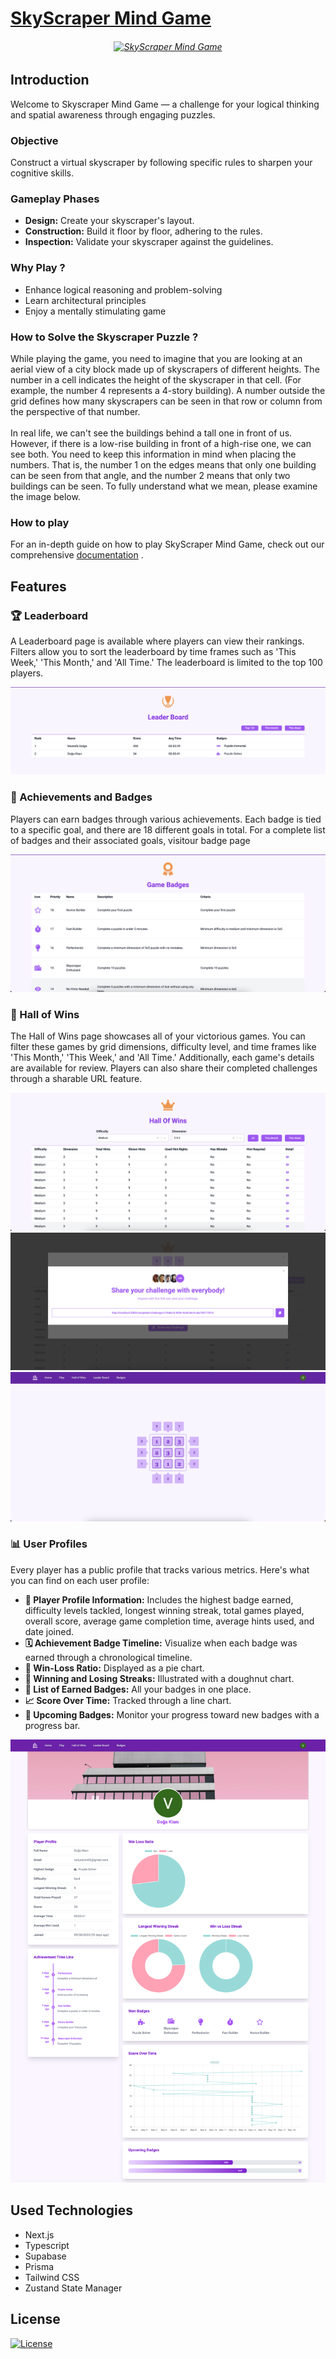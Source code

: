 # [SkyScraper Mind Game](https://skyscraper.vercel.app)

<h6 align="center">
<a href="https://skyscraper.vercel.app">
    <img width="454"  alt="SkyScraper Mind Game" src="https://github.com/mustafadalga/skyscraper/assets/25087769/e0cf5cb3-3788-491b-9906-54b1d225b686">
</a>
</h6>

## Introduction
Welcome to Skyscraper Mind Game — a challenge for your logical thinking and spatial awareness through engaging puzzles.


### Objective
Construct a virtual skyscraper by following specific rules to sharpen your cognitive skills.

### Gameplay Phases
* **Design:** Create your skyscraper's layout.
* **Construction:** Build it floor by floor, adhering to the rules.
* **Inspection:** Validate your skyscraper against the guidelines.

### Why Play ?
* Enhance logical reasoning and problem-solving
* Learn architectural principles
* Enjoy a mentally stimulating game


### How to Solve the Skyscraper Puzzle ?
While playing the game, you need to imagine that you are looking at an aerial view of a city block made up of skyscrapers of different heights. The number in a cell indicates the height of the skyscraper in that cell. (For example, the number 4 represents a 4-story building). A number outside the grid defines how many skyscrapers can be seen in that row or column from the perspective of that number.
<br><br>
In real life, we can't see the buildings behind a tall one in front of us. However, if there is a low-rise building in front of a high-rise one, we can see both. You need to keep this information in mind when placing the numbers. That is, the number 1 on the edges means that only one building can be seen from that angle, and the number 2 means that only two buildings can be seen. To fully understand what we mean, please examine the image below.

### How to play
For an in-depth guide on how to play SkyScraper Mind Game, check out our comprehensive [documentation](https://skyscraper.vercel.app/docs/how-to-play) .



## Features
### 🏆 Leaderboard

A Leaderboard page is available where players can view their rankings. Filters allow you to sort the leaderboard by time frames such as 'This Week,' 'This Month,' and 'All Time.' The leaderboard is limited to the top 100 players.

![Leader Board](/public/images/docs/features/leader-board.png)


### 🏅 Achievements and Badges
Players can earn badges through various achievements. Each badge is tied to a specific goal, and there are 18 different goals in total. For a complete list of badges and their associated goals, visitour badge page

![Badges](public/images/docs/features/badges.png)


### 👑 Hall of Wins
The Hall of Wins page showcases all of your victorious games. You can filter these games by grid dimensions, difficulty level, and time frames like 'This Month,' 'This Week,' and 'All Time.' Additionally, each game's details are available for review. Players can also share their completed challenges through a sharable URL feature.

![Hall of Wins](public/images/docs/features/half-of-wins/s-1.png)
![Hall of Wins](public/images/docs/features/half-of-wins/s-3.png)
![Hall of Wins](public/images/docs/features/half-of-wins/s-4.png)


### 📊 User Profiles
Every player has a public profile that tracks various metrics. Here's what you can find on each user profile:

* **👤 Player Profile Information:** Includes the highest badge earned, difficulty levels tackled, longest winning streak, total games played, overall score, average game completion time, average hints used, and date joined.
* **🗓️ Achievement Badge Timeline:** Visualize when each badge was earned through a chronological timeline.
* **🥧 Win-Loss Ratio:** Displayed as a pie chart.
* **🍩 Winning and Losing Streaks:** Illustrated with a doughnut chart.
* **🏅 List of Earned Badges:** All your badges in one place.
* **📈 Score Over Time:** Tracked through a line chart.
* **🏅 Upcoming Badges:** Monitor your progress toward new badges with a progress bar.

![User profile](public/images/docs/features/user-profile.png)

## Used Technologies
* Next.js
* Typescript
* Supabase
* Prisma
* Tailwind CSS
* Zustand State Manager

## License
[![License](https://img.shields.io/badge/LICENSE-GPL--3.0-orange)](https://github.com/mustafadalga/skyscraper/blob/main/LICENSE)
